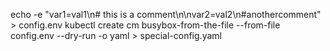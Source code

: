 echo -e "var1=val1\n# this is a comment\n\nvar2=val2\n#anothercomment" > config.env
kubectl create cm busybox-from-the-file --from-file config.env --dry-run -o yaml > special-config.yaml